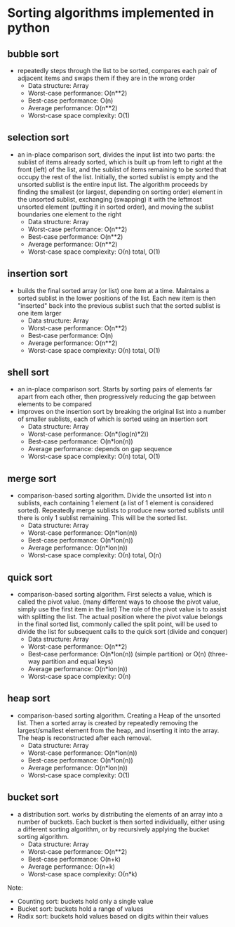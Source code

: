 # Sorting algorithms implemented in python


## bubble sort
- repeatedly steps through the list to be sorted, compares each pair of adjacent items and swaps them if they are in the wrong order  
    + Data structure: Array  
    + Worst-case performance: O(n**2)  
    + Best-case performance: O(n)  
    + Average performance: O(n**2)  
    + Worst-case space complexity: O(1)  
    
    
## selection sort
- an in-place comparison sort, divides the input list into two parts: the sublist of items already sorted, which is built up from left to right at the front (left) of the list, and the sublist of items remaining to be sorted that occupy the rest of the list. Initially, the sorted sublist is empty and the unsorted sublist is the entire input list. The algorithm proceeds by finding the smallest (or largest, depending on sorting order) element in the unsorted sublist, exchanging (swapping) it with the leftmost unsorted element (putting it in sorted order), and moving the sublist boundaries one element to the right  
    + Data structure: Array  
    + Worst-case performance: O(n**2)  
    + Best-case performance: O(n**2)  
    + Average performance: O(n**2)  
    + Worst-case space complexity: О(n) total, O(1)  
    
    
## insertion sort 
- builds the final sorted array (or list) one item at a time. Maintains a sorted sublist in the lower positions of the list. Each new item is then "inserted" back into the previous sublist such that the sorted sublist is one item larger  
    + Data structure: Array  
    + Worst-case performance: O(n**2)  
    + Best-case performance: O(n)  
    + Average performance: O(n**2)  
    + Worst-case space complexity: О(n) total, O(1)  
    
    
## shell sort  
- an in-place comparison sort. Starts by sorting pairs of elements far apart from each other, then progressively reducing the gap between elements to be compared  
-  improves on the insertion sort by breaking the original list into a number of smaller sublists, each of which is sorted using an insertion sort  
    + Data structure: Array  
    + Worst-case performance: O(n*(log(n)*2))  
    + Best-case performance: O(n*lon(n))  
    + Average performance: depends on gap sequence  
    + Worst-case space complexity: О(n) total, O(1)  
    
    
## merge sort  
- comparison-based sorting algorithm. Divide the unsorted list into n sublists, each containing 1 element (a list of 1 element is considered sorted). Repeatedly merge sublists to produce new sorted sublists until there is only 1 sublist remaining. This will be the sorted list.
    + Data structure: Array  
    + Worst-case performance: O(n*lon(n))  
    + Best-case performance: O(n*lon(n))  
    + Average performance: O(n*lon(n))  
    + Worst-case space complexity: О(n) total, O(n)  
    
    
## quick sort  
- comparison-based sorting algorithm. First selects a value, which is called the pivot value. (many different ways to choose the pivot value, simply use the first item in the list) The role of the pivot value is to assist with splitting the list. The actual position where the pivot value belongs in the final sorted list, commonly called the split point, will be used to divide the list for subsequent calls to the quick sort (divide and conquer)  
    + Data structure: Array  
    + Worst-case performance: O(n**2)  
    + Best-case performance: O(n*lon(n)) (simple partition) or O(n) (three-way partition and equal keys)
    + Average performance: O(n*lon(n))  
    + Worst-case space complexity: О(n)  
    
    
## heap sort
- comparison-based sorting algorithm. Creating a Heap of the unsorted list. Then a sorted array is created by repeatedly removing the largest/smallest element from the heap, and inserting it into the array. The heap is reconstructed after each removal.
    + Data structure: Array  
    + Worst-case performance: O(n*lon(n))  
    + Best-case performance: O(n*lon(n))  
    + Average performance: O(n*lon(n))  
    + Worst-case space complexity: О(1)  
    
    
## bucket sort 
- a distribution sort. works by distributing the elements of an array into a number of buckets. Each bucket is then sorted individually, either using a different sorting algorithm, or by recursively applying the bucket sorting algorithm.  
    + Data structure: Array  
    + Worst-case performance: O(n**2)  
    + Best-case performance: O(n+k)  
    + Average performance: O(n+k)  
    + Worst-case space complexity: О(n*k)  
    
Note:
- Counting sort: buckets hold only a single value  
- Bucket sort: buckets hold a range of values  
- Radix sort: buckets hold values based on digits within their values  